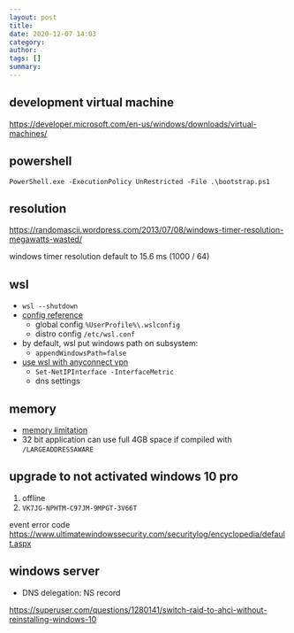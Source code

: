```yaml
---
layout: post
title:
date: 2020-12-07 14:03
category:
author:
tags: []
summary:
---
```


## development virtual machine

https://developer.microsoft.com/en-us/windows/downloads/virtual-machines/

## powershell

`PowerShell.exe -ExecutionPolicy UnRestricted -File .\bootstrap.ps1`

## resolution

https://randomascii.wordpress.com/2013/07/08/windows-timer-resolution-megawatts-wasted/

windows timer resolution default to 15.6 ms (1000 / 64)

## wsl

- `wsl --shutdown`
- [config reference](https://docs.microsoft.com/en-us/windows/wsl/wsl-config)
  - global config `%UserProfile%\.wslconfig`
  - distro config `/etc/wsl.conf`
- by default, wsl put windows path on subsystem:
  - `appendWindowsPath=false`
- [use wsl with anyconnect vpn](https://gist.github.com/machuu/7663aa653828d81efbc2aaad6e3b1431)
  - `Set-NetIPInterface -InterfaceMetric`
  - dns settings

## memory

- [memory limitation](https://docs.microsoft.com/en-us/windows/win32/memory/memory-limits-for-windows-releases?redirectedfrom=MSDN)
- 32 bit application can use full 4GB space if compiled with `/LARGEADDRESSAWARE`

## upgrade to not activated windows 10 pro

1. offline
2. `VK7JG-NPHTM-C97JM-9MPGT-3V66T`

event error code
https://www.ultimatewindowssecurity.com/securitylog/encyclopedia/default.aspx

## windows server

- DNS delegation: NS record

https://superuser.com/questions/1280141/switch-raid-to-ahci-without-reinstalling-windows-10
